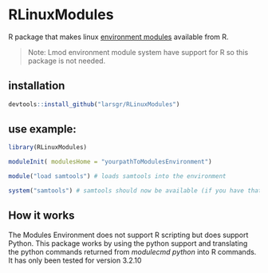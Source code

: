 # RLinuxModules
R package that makes linux [environment modules](http://modules.sourceforge.net/) available from R.

> Note: Lmod environment module system have support for R so this package is not needed.

## installation
```r
devtools::install_github("larsgr/RLinuxModules")
```

## use example:
```r
library(RLinuxModules)

moduleInit( modulesHome = "yourpathToModulesEnvironment")

module("load samtools") # loads samtools into the environment

system("samtools") # samtools should now be available (if you have that module)
```

## How it works
The Modules Environment does not support R scripting but does support Python. This package works by using the python support and translating the python commands returned from *modulecmd python* into R commands. It has only been tested for version 3.2.10 
